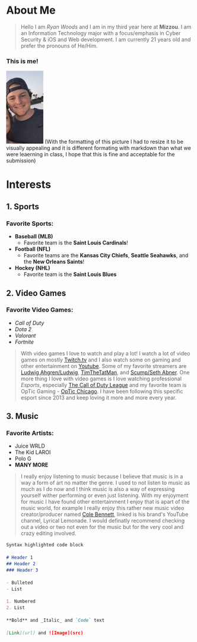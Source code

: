 # About Me
> Hello I am _Ryan Woods_ and I am in my third year here at **Mizzou**. I am an Information Technology major with a focus/emphasis in Cyber Security & iOS and Web development. I am currently 21 years old and prefer the pronouns of He/Him.

### This is me!
<img src="IMG_0390%20(2).jpg" alt="Picture of Myself" width="100" height="196">
(With the formatting of this picture I had to resize it to be visually appealing and it is different formating with markdown than what we were leaerning in class, I hope that this is fine and acceptable for the submission)

# Interests
## 1. Sports
### Favorite Sports:
* **Baseball (MLB)**
  * Favorite team is the **Saint Louis Cardinals**!
* **Football (NFL)**
  * Favorite teams are the **Kansas City Chiefs**, **Seattle Seahawks**, and the **New Orleans Saints**!
* **Hockey (NHL)**
  * Favorite team is the **Saint Louis Blues**
## 2. Video Games
### Favorite Video Games:
* _Call of Duty_
* _Dota 2_
* _Valorant_
* _Fortnite_
> With video games I love to watch and play a lot! I watch a lot of video games on mostly [Twitch.tv](https://www.twitch.tv/) and I also watch some on gaming and other entertainment on [Youtube](https://www.youtube.com/). Some of my favorite streamers are [Ludwig Ahgren/Ludwig](https://www.twitch.tv/ludwig), [TimTheTatMan](https://www.twitch.tv/timthetatman), and [Scump/Seth Abner](https://www.twitch.tv/scump). One more thing I love with video games is I love watching professional _Esports_, especially [The Call of Duty League](https://www.callofdutyleague.com/en-us/) and my favorite team is OpTic Gaming - [OpTic Chicago](https://optic.callofdutyleague.com/en-us). I have been following this specific esport since 2013 and keep loving it more and more every year.
## 3. Music 
### Favorite Artists:
* Juice WRLD
* The Kid LAROI
* Polo G
* **MANY MORE**
> I really enjoy listening to music because I believe that music is in a way a form of art no matter the genre. I used to not listen to music as much as I do now and I think music is also a way of expressing yourself wither performing or even just listening. With my enjoyment for music I have found other entertainment I enjoy that is apart of the music world, for example I really enjoy this rather new music video creator/producer named [Cole Bennett](https://www.youtube.com/user/GooodLifeFilms), linked is his brand's YouTube channel, Lyrical Lemonade. I would definatly recommend checking out a video or two not even for the music but for the very cool and crazy editing involved.



```markdown
Syntax highlighted code block

# Header 1
## Header 2
### Header 3

- Bulleted
- List

1. Numbered
2. List

**Bold** and _Italic_ and `Code` text

[Link](url) and ![Image](src)
```

